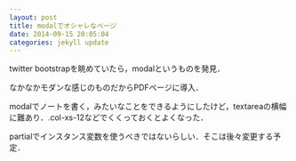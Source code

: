 ```yaml
---
layout: post
title: modalでオシャレなページ
date: 2014-09-15 20:05:04
categories: jekyll update
---
```

twitter bootstrapを眺めていたら，modalというものを発見．

なかなかモダンな感じのものだからPDFページに導入．

modalでノートを書く，みたいなことをできるようにしたけど，textareaの横幅に難あり．.col-xs-12などでくくっておくとよくなった．

partialでインスタンス変数を使うべきではないらしい．そこは後々変更する予定．
